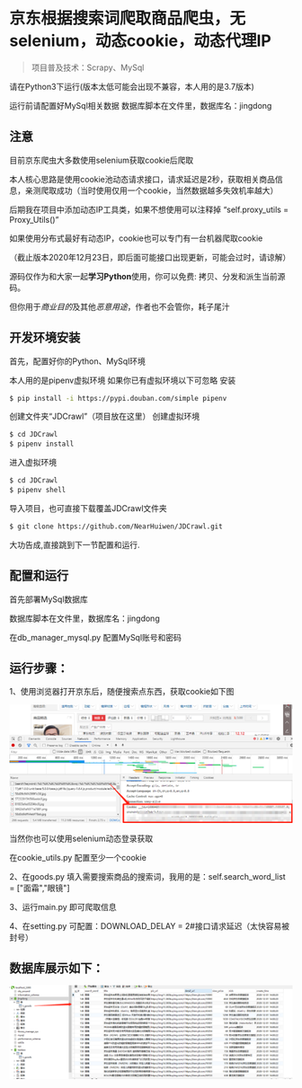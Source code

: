 京东根据搜索词爬取商品爬虫，无selenium，动态cookie，动态代理IP
===============

> 项目普及技术：Scrapy、MySql

请在Python3下运行(版本太低可能会出现不兼容，本人用的是3.7版本)

运行前请配置好MySql相关数据
数据库脚本在文件里，数据库名：jingdong

## 注意
目前京东爬虫大多数使用selenium获取cookie后爬取

本人核心思路是使用cookie池动态请求接口，请求延迟是2秒，获取相关商品信息，亲测爬取成功（当时使用仅用一个cookie，当然数据越多失效机率越大）

后期我在项目中添加动态IP工具类，如果不想使用可以注释掉 “self.proxy_utils = Proxy_Utils()”

如果使用分布式最好有动态IP，cookie也可以专门有一台机器爬取cookie

（截止版本2020年12月23日，即后面可能接口出现更新，可能会过时，请谅解）

源码仅作为和大家一起**学习Python**使用，你可以免费: 拷贝、分发和派生当前源码。

但你用于*商业目的*及其他*恶意用途*，作者也不会管你，耗子尾汁





## 开发环境安装

首先，配置好你的Python、MySql环境

本人用的是pipenv虚拟环境
如果你已有虚拟环境以下可忽略
安装
```bash
$ pip install -i https://pypi.douban.com/simple pipenv
```
创建文件夹“JDCrawl”（项目放在这里）
创建虚拟环境
```bash
$ cd JDCrawl
$ pipenv install
```

进入虚拟环境
```bash
$ cd JDCrawl
$ pipenv shell
```



导入项目，也可直接下载覆盖JDCrawl文件夹
```bash
$ git clone https://github.com/NearHuiwen/JDCrawl.git
```


大功告成,直接跳到下一节配置和运行.

## 配置和运行

首先部署MySql数据库

数据库脚本在文件里，数据库名：jingdong

在db_manager_mysql.py 配置MySql账号和密码

## 运行步骤：

1、使用浏览器打开京东后，随便搜索点东西，获取cookie如下图

<img src="https://raw.githubusercontent.com/NearHuiwen/JDCrawl/master/JDCrawl/picture/a.png" width="800">


当然你也可以使用selenium动态登录获取

在cookie_utils.py 配置至少一个cookie

2、在goods.py 填入需要搜索商品的搜索词，我用的是：self.search_word_list = ["面霜","眼镜"]

3、运行main.py 即可爬取信息

4、在setting.py 可配置：DOWNLOAD_DELAY = 2#接口请求延迟（太快容易被封号）

## 数据库展示如下：

<img src="https://raw.githubusercontent.com/NearHuiwen/JDCrawl/master/JDCrawl/picture/b.png" width="800">




